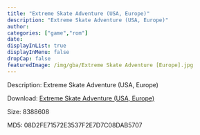 ```yaml
---
title: "Extreme Skate Adventure (USA, Europe)"
description: "Extreme Skate Adventure (USA, Europe)"
author: 
categories: ["game","rom"]
date: 
displayInList: true
displayInMenu: false
dropCap: false
featuredImage: /img/gba/Extreme Skate Adventure [Europe].jpg
---
```


Description: Extreme Skate Adventure (USA, Europe)

Download: <a style="text-decoration:underline;" href="https://mega.nz/#!jXBWiQpa!qZKlkl-6IPgdiDYW6novVAsQUYtCziSIbHzURZVG0dw" target = "_blank" rel = "nofollow" > Extreme Skate Adventure (USA, Europe)</a>

Size: 8388608

MD5: 08D2FE71572E3537F2E7D7C08DAB5707

